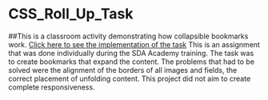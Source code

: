 # CSS_Roll_Up_Task
##This is a classroom activity demonstrating how collapsible bookmarks work.
[Click here to see the implementation of the task](https://alexvoynov.github.io/CSS_Roll_Up_Task/)
This is an assignment that was done individually during the SDA Academy training. The task was to create bookmarks that expand the content. The problems that had to be solved were the alignment of the borders of all images and fields, the correct placement of unfolding content. This project did not aim to create complete responsiveness.
